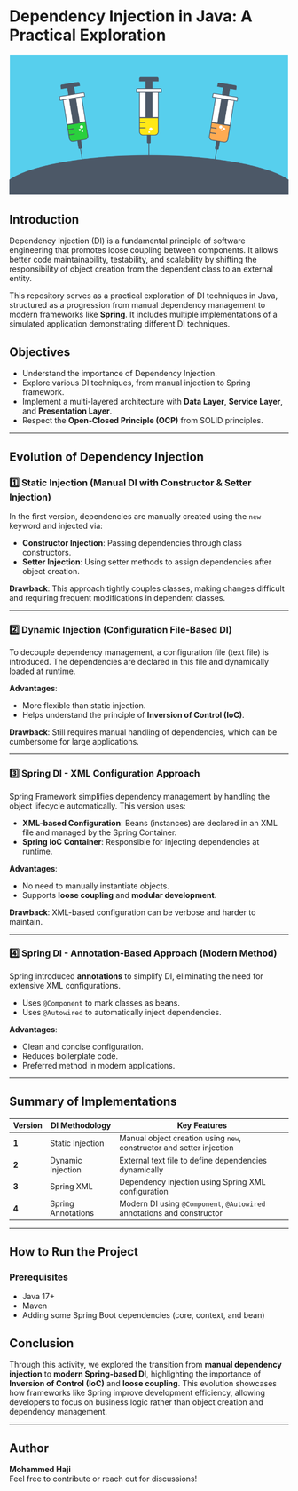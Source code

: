 # Dependency Injection in Java: A Practical Exploration

![Description](captures/dependency-injection.png)


## Introduction

Dependency Injection (DI) is a fundamental principle of software engineering that promotes loose coupling between components. It allows better code maintainability, testability, and scalability by shifting the responsibility of object creation from the dependent class to an external entity.

This repository serves as a practical exploration of DI techniques in Java, structured as a progression from manual dependency management to modern frameworks like **Spring**. It includes multiple implementations of a simulated application demonstrating different DI techniques.

## Objectives

- Understand the importance of Dependency Injection.
- Explore various DI techniques, from manual injection to Spring framework.
- Implement a multi-layered architecture with **Data Layer**, **Service Layer**, and **Presentation Layer**.
- Respect the **Open-Closed Principle (OCP)** from SOLID principles.

---

## Evolution of Dependency Injection

### 1️⃣ **Static Injection (Manual DI with Constructor & Setter Injection)**
In the first version, dependencies are manually created using the `new` keyword and injected via:
- **Constructor Injection**: Passing dependencies through class constructors.
- **Setter Injection**: Using setter methods to assign dependencies after object creation.

**Drawback**: This approach tightly couples classes, making changes difficult and requiring frequent modifications in dependent classes.

---

### 2️⃣ **Dynamic Injection (Configuration File-Based DI)**
To decouple dependency management, a configuration file (text file) is introduced. The dependencies are declared in this file and dynamically loaded at runtime.

**Advantages**:
- More flexible than static injection.
- Helps understand the principle of **Inversion of Control (IoC)**.

**Drawback**: Still requires manual handling of dependencies, which can be cumbersome for large applications.

---

### 3️⃣ **Spring DI - XML Configuration Approach**
Spring Framework simplifies dependency management by handling the object lifecycle automatically. This version uses:
- **XML-based Configuration**: Beans (instances) are declared in an XML file and managed by the Spring Container.
- **Spring IoC Container**: Responsible for injecting dependencies at runtime.

**Advantages**:
- No need to manually instantiate objects.
- Supports **loose coupling** and **modular development**.

**Drawback**: XML-based configuration can be verbose and harder to maintain.

---

### 4️⃣ **Spring DI - Annotation-Based Approach (Modern Method)**
Spring introduced **annotations** to simplify DI, eliminating the need for extensive XML configurations.
- Uses `@Component` to mark classes as beans.
- Uses `@Autowired` to automatically inject dependencies.

**Advantages**:
- Clean and concise configuration.
- Reduces boilerplate code.
- Preferred method in modern applications.

---

## Summary of Implementations

| Version | DI Methodology | Key Features |
|---------|--------------|--------------|
| **1** | Static Injection | Manual object creation using `new`, constructor and setter injection |
| **2** | Dynamic Injection | External text file to define dependencies dynamically |
| **3** | Spring XML | Dependency injection using Spring XML configuration |
| **4** | Spring Annotations | Modern DI using `@Component`, `@Autowired` annotations and constructor|

---

## How to Run the Project

### Prerequisites
- Java 17+
- Maven 
- Adding some Spring Boot dependencies (core, context, and bean)

## Conclusion

Through this activity, we explored the transition from **manual dependency injection** to **modern Spring-based DI**, highlighting the importance of **Inversion of Control (IoC)** and **loose coupling**. This evolution showcases how frameworks like Spring improve development efficiency, allowing developers to focus on business logic rather than object creation and dependency management.

---

## Author
**Mohammed Haji**  
Feel free to contribute or reach out for discussions!

